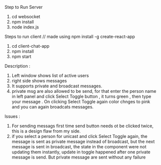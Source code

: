 Step  to Run Server

1. cd websocket
2. npm install
3. node index.js


Steps to run client // made using npm install -g create-react-app

1. cd client-chat-app
2. npm install
3. npm start


Description :

1. Left window shows list of active users
2. right side shows messages
3. It supports private and broadcast messages.
4. private msg are also allowed to be send, for that enter the person name in left panel and click Select Toggle button , it turns green , then type your message . On clicking Select Toggle again color chnges to pink and you can again broadcats messages.

Issues : 
1. For sending messags first time send button needs ot be clicked twice, this is a design flaw from my side.
2. if you select a person for unicast and click Select Toggle again, the message is sent as private message instead of broadcast, but the next message is sent in broadcast, the state in the component were not updating them instantly, update in toggle happened after one private message is send. But private message are sent without any failure 
